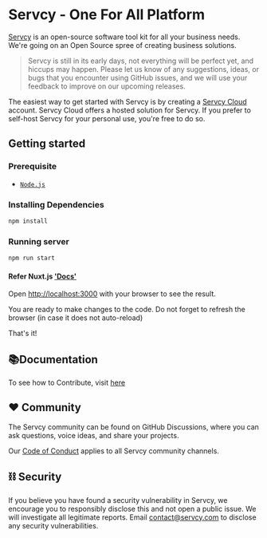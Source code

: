 # Servcy - One For All Platform

[Servcy](https://servcy.com) is an open-source software tool kit for all your business needs. We're going on an Open Source spree of creating business solutions.

> Servcy is still in its early days, not everything will be perfect yet, and hiccups may happen. Please let us know of any suggestions, ideas, or bugs that you encounter using GitHub issues, and we will use your feedback to improve on our upcoming releases.

The easiest way to get started with Servcy is by creating a [Servcy Cloud](https://web.servcy.com) account. Servcy Cloud offers a hosted solution for Servcy. If you prefer to self-host Servcy for your personal use, you're free to do so.

## Getting started

### Prerequisite

- [`Node.js`](https://nodejs.org)

### Installing Dependencies

```bash
npm install
```

### Running server

```bash
npm run start
```

#### Refer Nuxt.js ['Docs'](https://v2.nuxt.com/docs/get-started/installation)

Open [http://localhost:3000](http://localhost:3000) with your browser to see the result.

You are ready to make changes to the code. Do not forget to refresh the browser (in case it does not auto-reload)

That's it!

## 📚Documentation

To see how to Contribute, visit [here](/CONTRIBUTING.md)

## ❤️ Community

The Servcy community can be found on GitHub Discussions, where you can ask questions, voice ideas, and share your projects.

Our [Code of Conduct](./CODE_OF_CONDUCT.md) applies to all Servcy community channels.

## ⛓️ Security

If you believe you have found a security vulnerability in Servcy, we encourage you to responsibly disclose this and not open a public issue. We will investigate all legitimate reports. Email [contact@servcy.com](mailto:contact@servcy.com) to disclose any security vulnerabilities.
